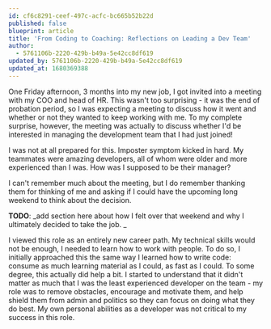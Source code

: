 ```yaml
---
id: cf6c8291-ceef-497c-acfc-bc665b52b22d
published: false
blueprint: article
title: 'From Coding to Coaching: Reflections on Leading a Dev Team'
author:
  - 5761106b-2220-429b-b49a-5e42cc8df619
updated_by: 5761106b-2220-429b-b49a-5e42cc8df619
updated_at: 1680369388
---
```

One Friday afternoon, 3 months into my new job, I got invited into a meeting with my COO and head of HR. This wasn't too surprising - it was the end of probation period, so I was expecting a meeting to discuss how it went and whether or not they wanted to keep working with me. To my complete surprise, however, the meeting was actually to discuss whether I'd be interested in managing the development team that I had just joined! 

I was not at all prepared for this. Imposter symptom kicked in hard. My teammates were amazing developers, all of whom were older and more experienced than I was. How was I supposed to be their manager? 

I can't remember much about the meeting, but I do remember thanking them for thinking of me and asking if I could have the upcoming long weekend to think about the decision. 

**TODO**: _add section here about how I felt over that weekend and why I ultimately decided to take the job. _

I viewed this role as an entirely new career path. My technical skills would not be enough, I needed to learn how to work with people. To do so, I initially approached this the same way I learned how to write code: consume as much learning material as I could, as fast as I could. To some degree, this actually did help a bit. I started to understand that it didn't matter as much that I was the least experienced developer on the team - my role was to remove obstacles, encourage and motivate them, and help shield them from admin and politics so they can focus on doing what they do best. My own personal abilities as a developer was not critical to my success in this role.